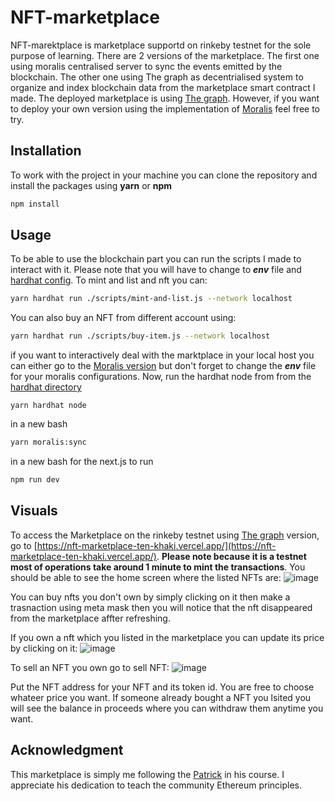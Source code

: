 # NFT-marketplace

NFT-marektplace is marketplace supportd on rinkeby testnet for the sole purpose of learning. There are 2 versions of the marketplace. The first one using moralis centralised server to sync the events emitted by the blockchain. The other one using The graph as decentrialised system to organize and index blockchain data from the marketplace smart contract I made. The deployed marketplace is using [The graph](https://github.com/Asem-Abdelhady/NFT-marketplace/tree/master/nextjs-nft-marketplace-theGraph). However, if you want to deploy your own version using the implementation of [Moralis](https://github.com/Asem-Abdelhady/NFT-marketplace/tree/master/nextjs-nft-marketplace-moralis) feel free to try.

## Installation 
To work with the project in your machine you can clone the repository and install the packages using **yarn** or **npm**

```bash
npm install
```

## Usage
To be able to use the blockchain part you can run the scripts I made to interact with it. Please note that you will have to change to ***env*** file and [hardhat config](https://github.com/Asem-Abdelhady/NFT-marketplace/blob/master/hardhat-nft-marketplace/hardhat.config.js). To mint and list and nft you can:  

```bash
yarn hardhat run ./scripts/mint-and-list.js --network localhost
```
You can also buy an NFT from different account using:

```bash
yarn hardhat run ./scripts/buy-item.js --network localhost
```
if you want to interactively deal with the marktplace in your local host you can either go to the [Moralis version](https://github.com/Asem-Abdelhady/NFT-marketplace/tree/master/nextjs-nft-marketplace-moralis) but don't forget to change the ***env*** file for your moralis configurations. Now, run the hardhat node from from the [hardhat directory](https://github.com/Asem-Abdelhady/NFT-marketplace/tree/master/hardhat-nft-marketplace)
```
yarn hardhat node
```
in a new bash
```bash
yarn moralis:sync
```
in a new bash for the next.js to run
```bash
npm run dev
```
## Visuals
To access the Marketplace on the rinkeby testnet using [The graph](https://github.com/Asem-Abdelhady/NFT-marketplace/tree/master/nextjs-nft-marketplace-theGraph) version, go to [https://nft-marketplace-ten-khaki.vercel.app/](https://nft-marketplace-ten-khaki.vercel.app/). **Please note because it is a testnet most of operations take around 1 minute to mint the transactions**. You should be able to see the home screen where the listed NFTs are:
![image](https://user-images.githubusercontent.com/40506647/188311371-1c83c84a-11c8-4224-827f-a503a4dd3c70.png)  

You can buy nfts you don't own by simply clicking  on it then make a trasnaction using meta mask then you will notice that the nft disappeared from the marketplace affter refreshing.

If you own a nft which you listed in the marketplace you can update its price by clicking on it:
![image](https://user-images.githubusercontent.com/40506647/188311625-5dad2885-524c-4d92-a438-be84168dd3ee.png)

To sell an NFT you own go to sell NFT:
![image](https://user-images.githubusercontent.com/40506647/188311778-fbc76e77-f90e-4899-aa56-4ec33ccd0c89.png)

Put the NFT address for your NFT and its token id. You are free to choose whateer price you want. If someone already bought a NFT you lsited you will see the balance in proceeds where you can withdraw them anytime you want. 
## Acknowledgment
This marketplace is simply me following the [Patrick](https://github.com/PatrickAlphaC) in his course. I appreciate his dedication to teach the community Ethereum principles.
